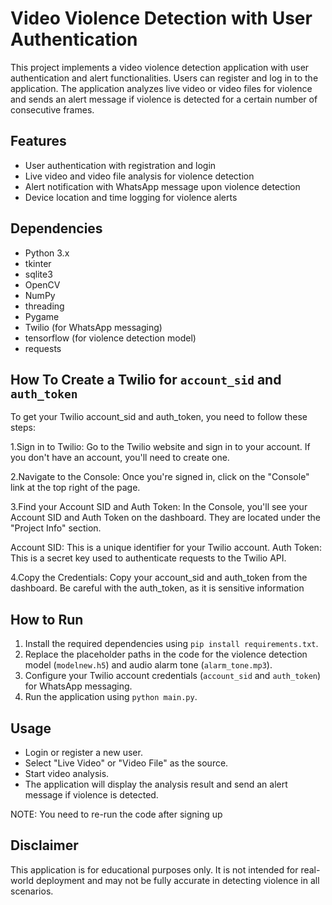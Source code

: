 # Video Violence Detection with User Authentication

This project implements a video violence detection application with user authentication and alert functionalities. Users can register and log in to the application. The application analyzes live video or video files for violence and sends an alert message if violence is detected for a certain number of consecutive frames.

## Features

* User authentication with registration and login
* Live video and video file analysis for violence detection
* Alert notification with WhatsApp message upon violence detection
* Device location and time logging for violence alerts

## Dependencies

* Python 3.x
* tkinter
* sqlite3
* OpenCV
* NumPy
* threading
* Pygame
* Twilio (for WhatsApp messaging)
* tensorflow (for violence detection model)
* requests

## How To Create a Twilio for `account_sid` and `auth_token`
To get your Twilio account_sid and auth_token, you need to follow these steps:

1.Sign in to Twilio: 
Go to the Twilio website and sign in to your account. If you don't have an account, you'll need to create one.

2.Navigate to the Console:
Once you're signed in, click on the "Console" link at the top right of the page.

3.Find your Account SID and Auth Token:
In the Console, you'll see your Account SID and Auth Token on the dashboard. They are located under the "Project Info" section.

Account SID: This is a unique identifier for your Twilio account.
Auth Token: This is a secret key used to authenticate requests to the Twilio API.

4.Copy the Credentials:
Copy your account_sid and auth_token from the dashboard. Be careful with the auth_token, as it is sensitive information

## How to Run

1. Install the required dependencies using `pip install requirements.txt`.
2. Replace the placeholder paths in the code for the violence detection model (`modelnew.h5`) and audio alarm tone (`alarm_tone.mp3`).
3. Configure your Twilio account credentials (`account_sid` and `auth_token`) for WhatsApp messaging.
4. Run the application using `python main.py`.

## Usage

* Login or register a new user.
* Select "Live Video" or "Video File" as the source.
* Start video analysis.
* The application will display the analysis result and send an alert message if violence is detected.

NOTE: You need to re-run the code after signing up

## Disclaimer

This application is for educational purposes only. It is not intended for real-world deployment and may not be fully accurate in detecting violence in all scenarios.

